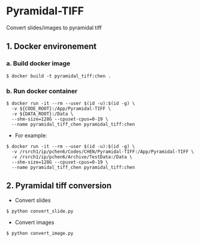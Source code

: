 # Pyramidal-TIFF
Convert slides/images to pyramidal tiff

## 1. Docker environement
### a. Build docker image
```
$ docker build -t pyramidal_tiff:chen .
```
### b. Run docker container
``` Start docker container (specify CODE_ROOT & DATA_ROOT)
$ docker run -it --rm --user $(id -u):$(id -g) \
  -v ${CODE_ROOT}:/App/Pyramidal-TIFF \
  -v ${DATA_ROOT}:/Data \
  --shm-size=128G --cpuset-cpus=0-19 \
  --name pyramidal_tiff_chen pyramidal_tiff:chen
```
* For example:
```
$ docker run -it --rm --user $(id -u):$(id -g) \
  -v /rsrch1/ip/pchen6/Codes/CHEN/Pyramidal-TIFF:/App/Pyramidal-TIFF \
  -v /rsrch1/ip/pchen6/Archive/TestData:/Data \
  --shm-size=128G --cpuset-cpus=0-19 \
  --name pyramidal_tiff_chen pyramidal_tiff:chen
```

## 2. Pyramidal tiff conversion
* Convert slides
```
$ python convert_slide.py
```

* Convert images
```
$ python convert_image.py
```
